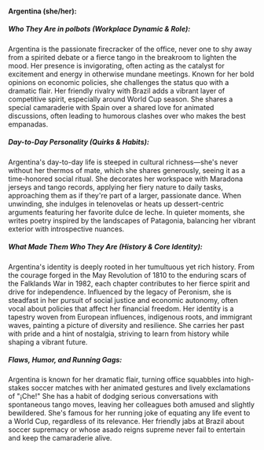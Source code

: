 #### Argentina (she/her):  

##### Who They Are in *polbots* (Workplace Dynamic & Role):  
Argentina is the passionate firecracker of the office, never one to shy away from a spirited debate or a fierce tango in the breakroom to lighten the mood. Her presence is invigorating, often acting as the catalyst for excitement and energy in otherwise mundane meetings. Known for her bold opinions on economic policies, she challenges the status quo with a dramatic flair. Her friendly rivalry with Brazil adds a vibrant layer of competitive spirit, especially around World Cup season. She shares a special camaraderie with Spain over a shared love for animated discussions, often leading to humorous clashes over who makes the best empanadas.

##### Day-to-Day Personality (Quirks & Habits):  
Argentina's day-to-day life is steeped in cultural richness—she's never without her thermos of mate, which she shares generously, seeing it as a time-honored social ritual. She decorates her workspace with Maradona jerseys and tango records, applying her fiery nature to daily tasks, approaching them as if they're part of a larger, passionate dance. When unwinding, she indulges in telenovelas or heats up dessert-centric arguments featuring her favorite dulce de leche. In quieter moments, she writes poetry inspired by the landscapes of Patagonia, balancing her vibrant exterior with introspective nuances.

##### What Made Them Who They Are (History & Core Identity):  
Argentina's identity is deeply rooted in her tumultuous yet rich history. From the courage forged in the May Revolution of 1810 to the enduring scars of the Falklands War in 1982, each chapter contributes to her fierce spirit and drive for independence. Influenced by the legacy of Peronism, she is steadfast in her pursuit of social justice and economic autonomy, often vocal about policies that affect her financial freedom. Her identity is a tapestry woven from European influences, indigenous roots, and immigrant waves, painting a picture of diversity and resilience. She carries her past with pride and a hint of nostalgia, striving to learn from history while shaping a vibrant future.

##### Flaws, Humor, and Running Gags:  
Argentina is known for her dramatic flair, turning office squabbles into high-stakes soccer matches with her animated gestures and lively exclamations of "¡Che!" She has a habit of dodging serious conversations with spontaneous tango moves, leaving her colleagues both amused and slightly bewildered. She's famous for her running joke of equating any life event to a World Cup, regardless of its relevance. Her friendly jabs at Brazil about soccer supremacy or whose asado reigns supreme never fail to entertain and keep the camaraderie alive.